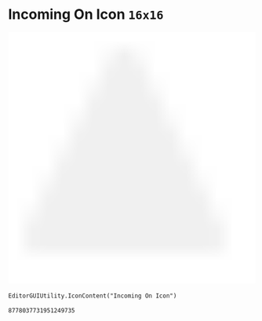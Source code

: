 # Incoming On Icon `16x16`
<img src="/img/Incoming%20On%20Icon.png" width=512 height=512>

``` CSharp
EditorGUIUtility.IconContent("Incoming On Icon")
```
```
8778037731951249735
```

